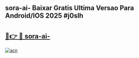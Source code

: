 ## sora-ai- Baixar Gratis Ultima Versao Para Android/IOS 2025 #j0slh

# <h2><a href="https://ainizakaria.my?title=sora-ai-&ref=20M">🔗👉 🔴 sora-ai-</a></h2>

[![acn](https://github.com/user-attachments/assets/0f9c940e-d8b0-45ae-aac7-cd30a18b3e1c)](https://ainizakaria.my?title=sora-ai-&ref=20M)

